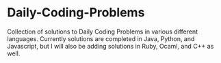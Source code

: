 # Daily-Coding-Problems
Collection of solutions to Daily Coding Problems in various different languages. Currently solutions are completed in Java, Python, and Javascript, but I will also be adding solutions in Ruby, Ocaml, and C++ as well.
